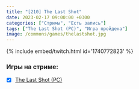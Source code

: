 ```yaml
---
title: "[210] The Last Shot"
date: 2023-02-17 09:00:00 +0300
categories: ["Стримы", "Есть запись"]
tags: ["The Last Shot (PC)", "Игра пройдена"]
image: /commons/games/thelastshot.jpg
---
```


{% include embed/twitch.html id='1740772823' %}

### Игры на стриме:
+ [x] [The Last Shot (PC)](/tags/the-last-shot-pc)
